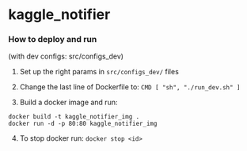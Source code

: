 # kaggle_notifier

### How to deploy and run
(with dev configs: src/configs_dev)

1. Set up the right params in `src/configs_dev/` files

2. Change the last line of Dockerfile to:
`CMD [ "sh", "./run_dev.sh" ]`

3. Build a docker image and run:

```
docker build -t kaggle_notifier_img .
docker run -d -p 80:80 kaggle_notifier_img
```

4. To stop docker run: `docker stop <id>`
